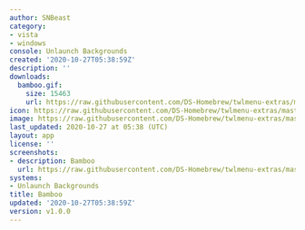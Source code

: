```yaml
---
author: SNBeast
category:
- vista
- windows
console: Unlaunch Backgrounds
created: '2020-10-27T05:38:59Z'
description: ''
downloads:
  bamboo.gif:
    size: 15463
    url: https://raw.githubusercontent.com/DS-Homebrew/twlmenu-extras/master/_nds/TWiLightMenu/unlaunch/backgrounds/bamboo.gif
icon: https://raw.githubusercontent.com/DS-Homebrew/twlmenu-extras/master/_nds/TWiLightMenu/unlaunch/backgrounds/bamboo.gif
image: https://raw.githubusercontent.com/DS-Homebrew/twlmenu-extras/master/_nds/TWiLightMenu/unlaunch/backgrounds/bamboo.gif
last_updated: 2020-10-27 at 05:38 (UTC)
layout: app
license: ''
screenshots:
- description: Bamboo
  url: https://raw.githubusercontent.com/DS-Homebrew/twlmenu-extras/master/_nds/TWiLightMenu/unlaunch/backgrounds/bamboo.gif
systems:
- Unlaunch Backgrounds
title: Bamboo
updated: '2020-10-27T05:38:59Z'
version: v1.0.0
---
```

